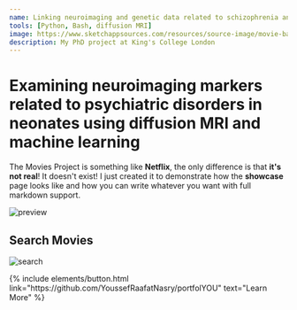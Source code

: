 ```yaml
---
name: Linking neuroimaging and genetic data related to schizophrenia and ASD in babies
tools: [Python, Bash, diffusion MRI]
image: https://www.sketchappsources.com/resources/source-image/movie-badges-jurajjurik.png
description: My PhD project at King's College London
---
```


# Examining neuroimaging markers related to psychiatric disorders in neonates using diffusion MRI and machine learning

The Movies Project is something like **Netflix**, the only difference is that **it's not real**! It doesn't exist! I just created it to demonstrate how the **showcase** page looks like and how you can write whatever you want with full markdown support.

![preview](https://www.sketchappsources.com/resources/source-image/we-were-soldiers-landing-page-dbruggisser.jpg)

## Search Movies

![search](https://www.sketchappsources.com/resources/source-image/microsoft-windows-10-virtual-keyboard-diogo-sousa.png)

<p class="text-center">
{% include elements/button.html link="https://github.com/YoussefRaafatNasry/portfolYOU" text="Learn More" %}
</p>